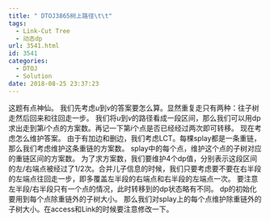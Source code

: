 ```yaml
---
title: " DTOJ3865树上路径\t\t"
tags:
  - Link-Cut Tree
  - 动态dp
url: 3541.html
id: 3541
categories:
  - DTOJ
  - Solution
date: 2018-08-25 23:37:23
---
```


这题有点神仙。 我们先考虑$u$到$v$的答案要怎么算。显然重复走只有两种：往子树走然后回来和往回走一步。 我们将$u$到$v$的路径看成一段区间，那么我们可以用dp求出走到第$i$个点的方案数。再记一下第$i$个点是否已经经过两次即可转移。 现在考虑怎么维护答案。 由于有加边和删边，我们考虑LCT。每棵splay都是一条重链，那么我们考虑维护这条重链的方案数。 splay中的每个点，维护这个点的子树对应的重链区间的方案数。 为了求方案数，我们要维护4个dp值，分别表示这段区间的左/右端点被经过了$1/2$次。合并儿子信息的时候，我们只要考虑要不要在右半段的左端点往回走一步，即多覆盖左半段的右端点和右半段的左端点一次。 要注意左半段/右半段只有一个点的情况，此时转移到的dp状态略有不同。 dp的初始化要用到每个点除重链外的子树大小。 那么我们对splay上的每个点维护除重链外的子树大小。在access和Link的时候要注意修改一下。